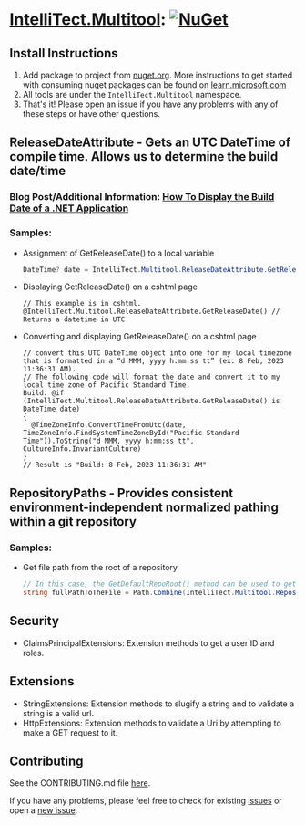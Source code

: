 # [IntelliTect.Multitool](https://www.nuget.org/packages/IntelliTect.Multitool/): [![NuGet](https://img.shields.io/nuget/v/IntelliTect.Multitool.svg)](https://www.nuget.org/packages/IntelliTect.Multitool/)

## Install Instructions

1. Add package to project from [nuget.org](https://www.nuget.org/packages/IntelliTect.Multitool/). More instructions to get started with consuming nuget packages can be found on [learn.microsoft.com](https://learn.microsoft.com/nuget/install-nuget-client-tools)
2. All tools are under the `IntelliTect.Multitool` namespace.
3. That's it! Please open an issue if you have any problems with any of these steps or have other questions.

## ReleaseDateAttribute - Gets an UTC DateTime of compile time. Allows us to determine the build date/time

### Blog Post/Additional Information: [How To Display the Build Date of a .NET Application](https://intellitect.com/blog/build-date-net-application/)

### Samples:

- Assignment of GetReleaseDate() to a local variable

  ```cs
  DateTime? date = IntelliTect.Multitool.ReleaseDateAttribute.GetReleaseDate(); // Returns a datetime in UTC to date
  ```
  
- Displaying GetReleaseDate() on a cshtml page

  ```cshtml
  // This example is in cshtml.
  @IntelliTect.Multitool.ReleaseDateAttribute.GetReleaseDate() // Returns a datetime in UTC
  ```
  
- Converting and displaying GetReleaseDate() on a cshtml page

  ```cshtml
  // convert this UTC DateTime object into one for my local timezone that is formatted in a “d MMM, yyyy h:mm:ss tt” (ex: 8 Feb, 2023 11:36:31 AM).
  // The following code will format the date and convert it to my local time zone of Pacific Standard Time. 
  Build: @if (IntelliTect.Multitool.ReleaseDateAttribute.GetReleaseDate() is DateTime date)
  {
    @TimeZoneInfo.ConvertTimeFromUtc(date, TimeZoneInfo.FindSystemTimeZoneById("Pacific Standard Time")).ToString("d MMM, yyyy h:mm:ss tt", CultureInfo.InvariantCulture)
  }
  // Result is "Build: 8 Feb, 2023 11:36:31 AM"
  ```

## RepositoryPaths - Provides consistent environment-independent normalized pathing within a git repository

### Samples:

- Get file path from the root of a repository

  ```csharp
  // In this case, the GetDefaultRepoRoot() method can be used to get the root of a repository.
  string fullPathToTheFile = Path.Combine(IntelliTect.Multitool.RepositoryPaths.GetDefaultRepoRoot(), "TheFile.txt");
  ```

## Security

- ClaimsPrincipalExtensions: Extension methods to get a user ID and roles.

## Extensions

- StringExtensions: Extension methods to slugify a string and to validate a string is a valid url.
- HttpExtensions: Extension methods to validate a Uri by attempting to make a GET request to it.

## Contributing

See the CONTRIBUTING.md file [here](https://github.com/IntelliTect/Multitool/blob/main/CONTRIBUTING.md).

If you have any problems, please feel free to check for existing [issues](https://github.com/IntelliTect/Multitool/issues) or open a [new issue](https://github.com/IntelliTect/Multitool/issues/new).
